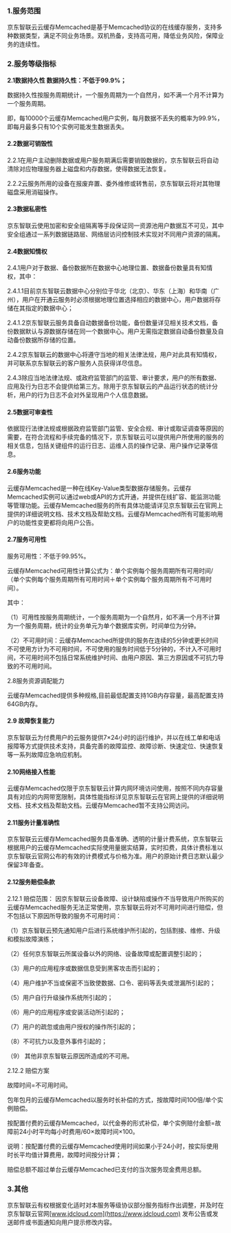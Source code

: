 ### 1.服务范围

京东智联云云缓存Memcached是基于Memcached协议的在线缓存服务，支持多种数据类型，满足不同业务场景。双机热备，支持高可用，降低业务风险，保障业务的连续性。

### 2.服务等级指标

**2.1数据持久性 数据持久性：不低于99.9%；**

数据持久性按服务周期统计，一个服务周期为一个自然月，如不满一个月不计算为一个服务周期。

即，每10000个云缓存Memcached用户实例，每月数据不丢失的概率为99.9%，即每月最多只有10个实例可能发生数据丢失。

#### 2.2数据可销毁性

2.2.1在用户主动删除数据或用户服务期满后需要销毁数据的，京东智联云将自动清除对应物理服务器上磁盘和内存数据，使得数据无法恢复。

2.2.2云服务所用的设备在报废弃置、委外维修或转售前，京东智联云将对其物理磁盘采用消磁操作。

#### 2.3数据私密性

京东智联云使用加密和安全组隔离等手段保证同一资源池用户数据互不可见，其中安全组通过一系列数据链路层、网络层访问控制技术实现对不同用户资源的隔离。

#### 2.4数据知情权

2.4.1用户对于数据、备份数据所在数据中心地理位置、数据备份数量具有知情权，其中：

2.4.1.1目前京东智联云数据中心分别位于华北（北京）、华东（上海）和华南（广州），用户在开通云服务时必须根据地理位置选择相应的数据中心，用户数据将存储在其指定的数据中心；

2.4.1.2京东智联云服务具备自动数据备份功能，备份数量详见相关技术文档，备份数据默认与源数据存储在同一个数据中心。用户无需指定数据自动备份数量及自动备份数据所存储的位置。

2.4.2京东智联云的数据中心将遵守当地的相关法律法规，用户对此具有知情权，并可联系京东智联云的客户服务人员获得详尽信息。

2.4.3除应当地法律法规、或政府监管部门的监管、审计要求，用户的所有数据、应用及行为日志不会提供给第三方。除用于京东智联云的产品运行状态的统计分析，用户的行为日志不会对外呈现用户个人信息数据。

#### 2.5数据可审查性

依据现行法律法规或根据政府监管部门监管、安全合规、审计或取证调查等原因的需要，在符合流程和手续完备的情况下，京东智联云可以提供用户所使用的服务的相关信息，包括关键组件的运行日志、运维人员的操作记录、用户操作记录等信息。

#### 2.6服务功能

云缓存Memcached是一种在线Key-Value类型数据存储服务。云缓存Memcached实例可以通过web或API的方式开通，并提供在线扩容、能监测功能等管理功能。云缓存Memcached服务的所有具体功能请详见京东智联云在官网上提供的详细说明文档、技术文档及帮助文档。云缓存Memcached所有可能影响用户的功能性变更都将向用户公告。

#### 2.7服务可用性

服务可用性：不低于99.95%。

云缓存Memcached可用性计算公式为：单个实例每个服务周期所有可用时间/（单个实例每个服务周期所有可用时间＋单个实例每个服务周期所有不可用时间）。

其中：

（1）可用性按服务周期统计，一个服务周期为一个自然月，如不满一个月不计算为一个服务周期，统计的业务单元为单个数据库实例，时间单位为分钟。

（2）不可用时间：云缓存Memcached所提供的服务在连续的5分钟或更长时间不可使用方计为不可用时间，不可使用的服务时间低于5分钟的，不计入不可用时间，不可用时间不包括日常系统维护时间、由用户原因、第三方原因或不可抗力导致的不可用时间。

2.8服务资源调配能力

云缓存Memcached提供多种规格,目前最低配置支持1GB内存容量，最高配置支持64GB内存。

#### 2.9 故障恢复能力

京东智联云为付费用户的云服务提供7×24小时的运行维护，并以在线工单和电话报障等方式提供技术支持，具备完善的故障监控、故障诊断、快速定位、快速恢复等一系列故障应急响应机制。

#### 2.10网络接入性能

云缓存Memcached仅限于京东智联云计算内网环境访问使用，按照不同内存容量具有对应的内网带宽限制，具体性能指标详见京东智联云在官网上提供的详细说明文档、技术文档及帮助文档。云缓存Memcached暂不支持公网访问。

#### 2.11服务计量准确性

京东智联云云缓存Memcached服务具备准确、透明的计量计费系统，京东智联云根据用户的云缓存Memcached实际使用量据实结算，实时扣费，具体计费标准以京东智联云官网公布的有效的计费模式与价格为准。用户的原始计费日志默认最少保留3年备查。

#### 2.12服务赔偿条款

2.12.1 赔偿范围： 因京东智联云设备故障、设计缺陷或操作不当导致用户所购买的云缓存Memcached服务无法正常使用，京东智联云将对不可用时间进行赔偿，但不包括以下原因所导致的服务不可用时间：

（1）京东智联云预先通知用户后进行系统维护所引起的，包括割接、维修、升级和模拟故障演练；

（2）任何京东智联云所属设备以外的网络、设备故障或配置调整引起的；

（3）用户的应用程序或数据信息受到黑客攻击而引起的；

（4）用户维护不当或保密不当致使数据、口令、密码等丢失或泄漏所引起的；

（5）用户自行升级操作系统所引起的；

（6）用户的应用程序或安装活动所引起的；

（7）用户的疏忽或由用户授权的操作所引起的；

（8）不可抗力以及意外事件引起的；

（9） 其他非京东智联云原因所造成的不可用。

2.12.2 赔偿方案

故障时间=不可用时间。

包年包月的云缓存Memcached以服务时长补偿的方式，按故障时间100倍/单个实例赔偿。

按配置付费的云缓存Memcached，以代金券的形式补偿，单个实例赔付金额=故障前24小时平均每小时费用/60×故障时间×100。

说明：按配置付费的云缓存Memcached使用时间如果小于24小时，按实际使用时长平均值计算费用，故障时间按分计算；

赔偿总额不超过单台云缓存Memcached已支付的当次服务现金费用总额。

### 3.其他

京东智联云有权根据变化适时对本服务等级协议部分服务指标作出调整，并及时在京东智联云官网[www.jdcloud.com](https://www.jdcloud.com) 发布公告或发送邮件或书面通知向用户提示修改内容。

 
